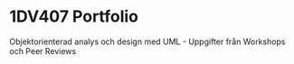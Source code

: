1DV407 Portfolio
==================

Objektorienterad analys och design med UML - Uppgifter från Workshops och Peer Reviews
